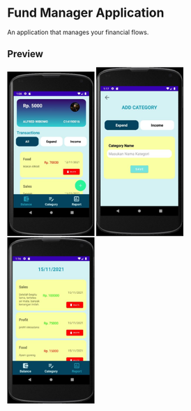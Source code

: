 # Fund Manager Application
An application that manages your financial flows.

## Preview
<img src="Layout%20Preview/balance(all).JPG" width="200"> <img src="Layout%20Preview/AddCategory.JPG" width="200"> <img src="Layout%20Preview/report(selectdate).JPG" width="200">

